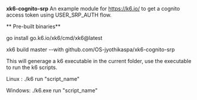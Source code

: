 **xk6-cognito-srp**
An example module for https://k6.io/ to get a cognito access token using USER_SRP_AUTH flow.

**
Pre-built binaries**

go install go.k6.io/xk6/cmd/xk6@latest

xk6 build master  --with github.com/OS-jyothikaspa/xk6-cognito-srp

This will generage a k6 executable in the current folder,  use the executable to run the k6 scripts.

Linux : 
./k6 run "script_name"


Windows:
./k6.exe run "script_name"

